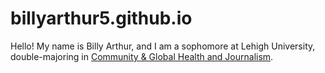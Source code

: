 # billyarthur5.github.io
Hello! My name is Billy Arthur, and I am a sophomore at Lehigh University, double-majoring in [Community & Global Health and Journalism](www.linkedin.com/in/william-arthur1
).
